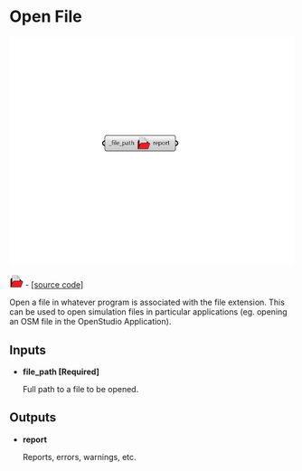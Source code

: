 # Open File

![](../../.gitbook/assets/Open_File.png)

![](../../.gitbook/assets/Open_File%20%281%29.png) - [\[source code\]](https://github.com/ladybug-tools/ladybug-grasshopper/blob/master/ladybug_grasshopper/src//LB%20Open%20File.py)

Open a file in whatever program is associated with the file extension. This can be used to open simulation files in particular applications \(eg. opening an OSM file in the OpenStudio Application\).

## Inputs

* **file\_path \[Required\]**

  Full path to a file to be opened. 

## Outputs

* **report**

  Reports, errors, warnings, etc. 

